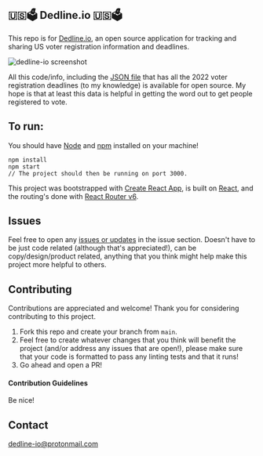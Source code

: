 ## 🇺🇸🗳 Dedline.io 🇺🇸🗳

This repo is for [Dedline.io](https://www.dedline.io), an open source application for tracking and sharing US voter registration information and deadlines.

![dedline-io screenshot](https://i.ibb.co/BqvcwTB/Screen-Shot-2022-05-06-at-12-28-43-AM.png)


All this code/info, including the [JSON file](https://github.com/jessicaonly/dedline-io/blob/main/src/states.json) that has all the 2022 voter registration deadlines (to my knowledge) is available for open source. My hope is that at least this data is helpful in getting the word out to get people registered to vote.

## To run:

You should have [Node](https://www.nodejs.org) and [npm](https://www.npmjs.com/) installed on your machine!

```
npm install
npm start
// The project should then be running on port 3000.
```


This project was bootstrapped with [Create React App](https://create-react-app.dev), is built on [React](https://reactjs.org/), and the routing's done with [React Router v6](https://reactrouter.com/).


## Issues 

Feel free to open any [issues or updates](https://github.com/jessicaonly/dedline-io/issues) in the issue section. Doesn't have to be just code related (although that's appreciated!), can be copy/design/product related, anything that you think might help make this project more helpful to others. 

## Contributing

Contributions are appreciated and welcome! Thank you for considering contributing to this project. 

1. Fork this repo and create your branch from `main`.
2. Feel free to create whatever changes that you think will benefit the project (and/or address any issues that are open!), please make sure that your code 
is formatted to pass any linting tests and that it runs!
3. Go ahead and open a PR!

#### Contribution Guidelines
Be nice!



## Contact
[dedline-io@protonmail.com](mailto:deadline-io@protonmail.com)
